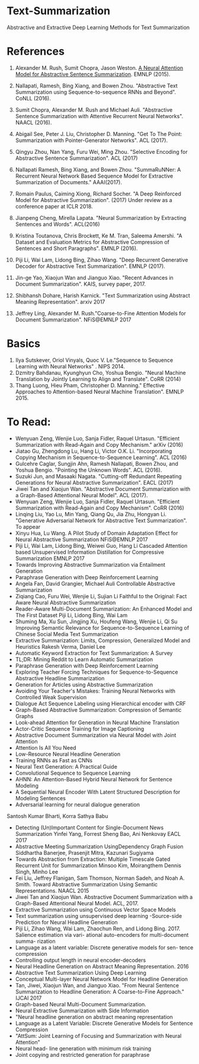 # Text-Summarization
Abstractive and Extractive Deep Learning Methods for Text Summarization

# References
1. Alexander M. Rush, Sumit Chopra, Jason Weston. [A Neural Attention Model for Abstractive Sentence Summarization](http://aclweb.org/anthology/D/D15/D15-1044.pdf). EMNLP (2015).

2. Nallapati, Ramesh, Bing Xiang, and Bowen Zhou. "Abstractive Text Summarization using Sequence-to-sequence RNNs and Beyond". CoNLL (2016).

3. Sumit Chopra, Alexander M. Rush and Michael Auli. "Abstractive Sentence Summarization with Attentive Recurrent Neural Networks". NAACL (2016).


4. Abigail See, Peter J. Liu, Christopher D. Manning. "Get To The Point: Summarization with Pointer-Generator Networks". ACL (2017).

5. Qingyu Zhou, Nan Yang, Furu Wei, Ming Zhou. "Selective Encoding for Abstractive Sentence Summarization". ACL (2017)

6. Nallapati Ramesh, Bing Xiang, and Bowen Zhou. "SummaRuNNer: A Recurrent Neural Network Based Sequence Model for Extractive Summarization of Documents."  AAAI(2017).

7. Romain Paulus, Caiming Xiong, Richard Socher. "A Deep Reinforced Model for Abstractive Summarization". (2017) Under review as a conference paper at ICLR 2018.

8. Jianpeng Cheng, Mirella Lapata. "Neural Summarization by Extracting Sentences and Words". ACL(2016)

9. Kristina Toutanova, Chris Brockett, Ke M. Tran, Saleema Amershi. "A Dataset and Evaluation Metrics for Abstractive Compression of Sentences and Short Paragraphs". EMNLP (2016).

10. Piji Li, Wai Lam, Lidong Bing, Zihao Wang. "Deep Recurrent Generative Decoder for Abstractive Text Summarization". EMNLP (2017).

11. Jin-ge Yao, Xiaojun Wan and Jianguo Xiao. "Recent Advances in Document Summarization". KAIS, survey paper, 2017.

12. Shibhansh Dohare, Harish Karnick. "Text Summarization using Abstract Meaning Representation". arxiv 2017

13. Jeffrey Ling, Alexander M. Rush."Coarse-to-Fine Attention Models for Document Summarization". NFiS@EMNLP 2017


# Basics
1. Ilya Sutskever, Oriol Vinyals, Quoc V. Le."Sequence to Sequence Learning with Neural Networks" . NIPS 2014.
2. 	Dzmitry Bahdanau, Kyunghyun Cho, Yoshua Bengio. "Neural Machine Translation by Jointly Learning to Align and Translate". CoRR (2014)
3. Thang Luong, Hieu Pham, Christopher D. Manning." Effective Approaches to Attention-based Neural Machine Translation". EMNLP 2015.

# To Read:

- Wenyuan Zeng, Wenjie Luo, Sanja Fidler, Raquel Urtasun. "Efficient Summarization with Read-Again and Copy Mechanism." arXiv (2016)
- Jiatao Gu, Zhengdong Lu, Hang Li, Victor O.K. Li. "Incorporating Copying Mechanism in Sequence-to-Sequence Learning". ACL (2016)
- Gulcehre Caglar, Sungjin Ahn, Ramesh Nallapati, Bowen Zhou, and Yoshua Bengio. "Pointing the Unknown Words". ACL (2016).
- Suzuki Jun, and Masaaki Nagata. "Cutting-off Redundant Repeating Generations for Neural Abstractive Summarization". EACL (2017)
- Jiwei Tan and Xiaojun Wan. "Abstractive Document Summarization with a Graph-Based Attentional Neural Model". ACL (2017).
- Wenyuan Zeng, Wenjie Luo, Sanja Fidler, Raquel Urtasun. "Efficient Summarization with Read-Again and Copy Mechanism". CoRR (2016)
-  Linqing Liu, Yao Lu, Min Yang, Qiang Qu, Jia Zhu, Hongyan Li. "Generative Adversarial Network for Abstractive Text Summarization". To appear
- Xinyu Hua, Lu Wang. A Pilot Study of Domain Adaptation Effect for Neural Abstractive Summarization NFiS@EMNLP 2017
- Piji Li, Wai Lam, Lidong Bing, Weiwei Guo, Hang Li Cascaded Attention based Unsupervised Information Distillation for Compressive Summarization EMNLP 2017
- Towards Improving Abstractive Summarization via Entailment Generation
-  Paraphrase Generation with Deep Reinforcement Learning
- Angela Fan, David Grangier, Michael Auli  Controllable Abstractive Summarization
- Ziqiang Cao, Furu Wei, Wenjie Li, Sujian Li Faithful to the Original: Fact Aware Neural Abstractive Summarization
- Reader-Aware Multi-Document Summarization: An Enhanced Model and The First Dataset
Piji Li, Lidong Bing, Wai Lam 
- Shuming Ma, Xu Sun, Jingjing Xu, Houfeng Wang, Wenjie Li, Qi Su  Improving Semantic Relevance for Sequence-to-Sequence Learning of Chinese Social Media Text Summarization
- Extractive Summarization: Limits, Compression, Generalized Model and Heuristics
Rakesh Verma, Daniel Lee 
- Automatic Keyword Extraction for Text Summarization: A Survey
- TL;DR: Mining Reddit to Learn Automatic Summarization
- Paraphrase Generation with Deep Reinforcement Learning
- Exploring Teacher Forcing Techniques for Sequence-to-Sequence Abstractive Headline Summarization
- Generation for Articles using Abstractive Summarization
- Avoiding Your Teacher's Mistakes: Training Neural Networks with Controlled Weak Supervision
- Dialogue Act Sequence Labeling using Hierarchical encoder with CRF
- Graph-Based Abstractive Summarization: Compression of Semantic Graphs
- Look-ahead Attention for Generation in Neural Machine Translation
- Actor-Critic Sequence Training for Image Captioning
- Abstractive Document Summarization via Neural Model with Joint Attention
- Attention Is All You Need
- Low-Resource Neural Headline Generation
- Training RNNs as Fast as CNNs
- Neural Text Generation: A Practical Guide
- Convolutional Sequence to Sequence Learning
- AHNN: An Attention-Based Hybrid Neural Network for Sentence Modeling
- A Sequential Neural Encoder With Latent Structured Description for Modeling Sentences
- Adversarial learning for neural dialogue generation

Santosh Kumar Bharti, Korra Sathya Babu 
- Detecting (Un)Important Content for Single-Document News Summarization
Yinfei Yang, Forrest Sheng Bao, Ani Nenkovay EACL 2017 
- Abstractive Meeting Summarization UsingDependency Graph Fusion
Siddhartha Banerjee, Prasenjit Mitra, Kazunari Sugiyama 
 - Towards Abstraction from Extraction: Multiple Timescale Gated Recurrent Unit for Summarization
Minsoo Kim, Moirangthem Dennis Singh, Minho Lee 
- Fei Liu, Jeffrey Flanigan, Sam Thomson, Norman Sadeh, and Noah A. Smith. Toward Abstractive Summarization Using Semantic Representations. NAACL 2015
- Jiwei Tan and Xiaojun Wan. Abstractive Document Summarization with a Graph-Based Attentional Neural Model. ACL, 2017.
- Extractive Summarization using Continuous Vector Space Models
- Text summarization using unsupervised deep learning
-Source-side Prediction for Neural Headline Generation
 - Piji Li, Zihao Wang, Wai Lam, Zhaochun Ren, and Lidong Bing. 2017. Salience estimation via vari- ational auto-encoders for multi-document summa- rization
 - Language as a latent variable: Discrete generative models for sen- tence compression
 - Controlling output length in neural encoder-decoders
 - Neural Headline Generation on Abstract Meaning Representation. 2016
 - Abstractive Text Summarization Using Deep Learning
 - Conceptual Multi-layer Neural Network Model for Headline Generation
 - Tan, Jiwei, Xiaojun Wan, and Jianguo Xiao. "From Neural Sentence Summarization to Headline Generation: A Coarse-to-Fine Approach." IJCAI 2017
 - Graph-based Neural Multi-Document Summarization.
 - Neural Extractive Summarization with Side Information
 - "Neural headline generation on abstract meaning representation
 - Language as a Latent Variable: Discrete Generative Models for Sentence Compression
 - "AttSum: Joint Learning of Focusing and Summarization with Neural Attention"
 - Neural head- line generation with minimum risk training
 - Joint copying and restricted generation for paraphrase


